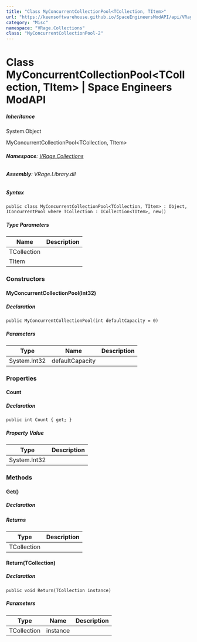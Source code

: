 ```yaml
---
title: "Class MyConcurrentCollectionPool<TCollection, TItem>"
url: "https://keensoftwarehouse.github.io/SpaceEngineersModAPI/api/VRage.Collections.MyConcurrentCollectionPool-2.html"
category: "Misc"
namespace: "VRage.Collections"
class: "MyConcurrentCollectionPool-2"
---
```


# Class MyConcurrentCollectionPool<TCollection, TItem> | Space Engineers ModAPI

##### Inheritance

System.Object

MyConcurrentCollectionPool<TCollection, TItem>

###### **Namespace**: [VRage.Collections](https://keensoftwarehouse.github.io/SpaceEngineersModAPI/api/VRage.Collections.html)

###### **Assembly**: VRage.Library.dll

##### Syntax

```
public class MyConcurrentCollectionPool<TCollection, TItem> : Object, IConcurrentPool where TCollection : ICollection<TItem>, new()
```

##### Type Parameters

| Name | Description |
| --- | --- |
| TCollection |     |
| TItem |     |

### Constructors

#### MyConcurrentCollectionPool(Int32)

##### Declaration

```
public MyConcurrentCollectionPool(int defaultCapacity = 0)
```

##### Parameters

| Type | Name | Description |
| --- | --- | --- |
| System.Int32 | defaultCapacity |     |

### Properties

#### Count

##### Declaration

```
public int Count { get; }
```

##### Property Value

| Type | Description |
| --- | --- |
| System.Int32 |     |

### Methods

#### Get()

##### Declaration

##### Returns

| Type | Description |
| --- | --- |
| TCollection |     |

#### Return(TCollection)

##### Declaration

```
public void Return(TCollection instance)
```

##### Parameters

| Type | Name | Description |
| --- | --- | --- |
| TCollection | instance |     |